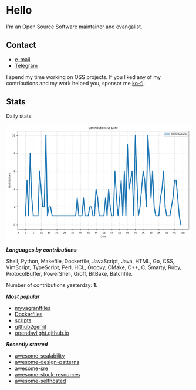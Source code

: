 
# Hello

I'm an Open Source Software maintainer and evangalist.

## Contact

- [e-mail](mailto:askb23@gmail.com)
- [Telegram]()

I spend my time working on OSS projects. If you liked any of
my contributions and my work helped you, sponsor me [ko-fi](https://ko-fi.com/askb23).

## Stats

Daily stats:

![contributions graph](graph.png)

***Languages by contributions***

Shell, Python, Makefile, Dockerfile, JavaScript, Java, HTML, Go, CSS, VimScript, TypeScript, Perl, HCL, Groovy, CMake, C++, C, Smarty, Ruby, ProtocolBuffer, PowerShell, Groff, BitBake, Batchfile.

Number of contributions yesterday: **1**.

***Most popular***

- [myvagrantfiles](https://github.com/askb/myvagrantfiles)
- [Dockerfiles](https://github.com/askb/Dockerfiles)
- [scripts](https://github.com/askb/scripts)
- [github2gerrit](https://github.com/askb/github2gerrit)
- [opendaylight.github.io](https://github.com/opendaylight/opendaylight.github.io)

***Recently starred***

- [awesome-scalability](https://github.com/binhnguyennus/awesome-scalability)
- [awesome-design-patterns](https://github.com/DovAmir/awesome-design-patterns)
- [awesome-sre](https://github.com/dastergon/awesome-sre)
- [awesome-stock-resources](https://github.com/neutraltone/awesome-stock-resources)
- [awesome-selfhosted](https://github.com/awesome-selfhosted/awesome-selfhosted)


